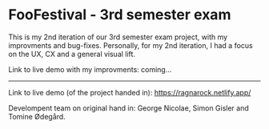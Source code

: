 # FooFestival - 3rd semester exam

This is my 2nd iteration of our 3rd semester exam project, with my improvments and bug-fixes. Personally, for my 2nd iteration, I had a focus on the UX, CX and a general visual lift.

Link to live demo with my improvments: coming...

---

Link to live demo (of the project handed in): https://ragnarock.netlify.app/

Develompent team on original hand in: George Nicolae, Simon Gisler and Tomine Ødegård.
